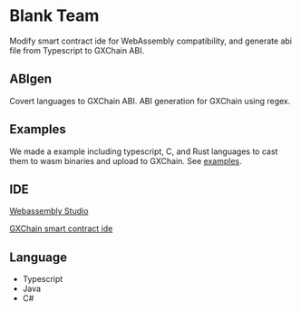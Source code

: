 # Blank Team

Modify smart contract ide for WebAssembly compatibility, and generate abi file from Typescript to GXChain ABI.

## ABIgen

Covert languages to GXChain ABI. ABI generation for GXChain using regex.

## Examples

We made a example including typescript, C, and Rust languages to cast them to wasm binaries and upload to GXChain. See [examples](https://github.com/COAOX/BlankT/tree/master/examples).

## IDE

[Webassembly Studio](https://webassembly.studio/)

[GXChain smart contract ide](https://github.com/gxchain/gxc-smart-contract-ide)

## Language

- Typescript
- Java
- C#
